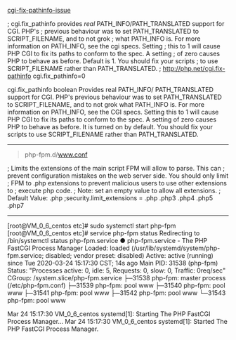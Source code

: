 [cgi-fix-pathinfo-issue](https://serverfault.com/questions/627903/is-the-php-option-cgi-fix-pathinfo-really-dangerous-with-nginx-php-fpm)


; cgi.fix_pathinfo provides *real* PATH_INFO/PATH_TRANSLATED support for CGI.  PHP's
; previous behaviour was to set PATH_TRANSLATED to SCRIPT_FILENAME, and to not grok
; what PATH_INFO is.  For more information on PATH_INFO, see the cgi specs.  Setting
; this to 1 will cause PHP CGI to fix its paths to conform to the spec.  A setting
; of zero causes PHP to behave as before.  Default is 1.  You should fix your scripts
; to use SCRIPT_FILENAME rather than PATH_TRANSLATED.
; http://php.net/cgi.fix-pathinfo
cgi.fix_pathinfo=0


cgi.fix_pathinfo boolean
Provides real PATH_INFO/ PATH_TRANSLATED support for CGI. PHP's previous behaviour was to set PATH_TRANSLATED to SCRIPT_FILENAME, and to not grok what PATH_INFO is. For more information on PATH_INFO, see the CGI specs. Setting this to 1 will cause PHP CGI to fix its paths to conform to the spec. A setting of zero causes PHP to behave as before. It is turned on by default. You should fix your scripts to use SCRIPT_FILENAME rather than PATH_TRANSLATED.


----

> php-fpm.d/www.conf

; Limits the extensions of the main script FPM will allow to parse. This can
; prevent configuration mistakes on the web server side. You should only limit
; FPM to .php extensions to prevent malicious users to use other extensions to
; execute php code.
; Note: set an empty value to allow all extensions.
; Default Value: .php
;security.limit_extensions = .php .php3 .php4 .php5 .php7



----

[root@VM_0_6_centos etc]# sudo systemctl start php-fpm
[root@VM_0_6_centos etc]# service php-fpm status
Redirecting to /bin/systemctl status php-fpm.service
● php-fpm.service - The PHP FastCGI Process Manager
   Loaded: loaded (/usr/lib/systemd/system/php-fpm.service; disabled; vendor preset: disabled)
   Active: active (running) since Tue 2020-03-24 15:17:30 CST; 14s ago
 Main PID: 31538 (php-fpm)
   Status: "Processes active: 0, idle: 5, Requests: 0, slow: 0, Traffic: 0req/sec"
   CGroup: /system.slice/php-fpm.service
           ├─31538 php-fpm: master process (/etc/php-fpm.conf)
           ├─31539 php-fpm: pool www
           ├─31540 php-fpm: pool www
           ├─31541 php-fpm: pool www
           ├─31542 php-fpm: pool www
           └─31543 php-fpm: pool www

Mar 24 15:17:30 VM_0_6_centos systemd[1]: Starting The PHP FastCGI Process Manager...
Mar 24 15:17:30 VM_0_6_centos systemd[1]: Started The PHP FastCGI Process Manager.

